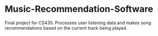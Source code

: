 # Music-Recommendation-Software
Final project for CS435. Processes user listening data and makes song recommendations based on the current track being played.
